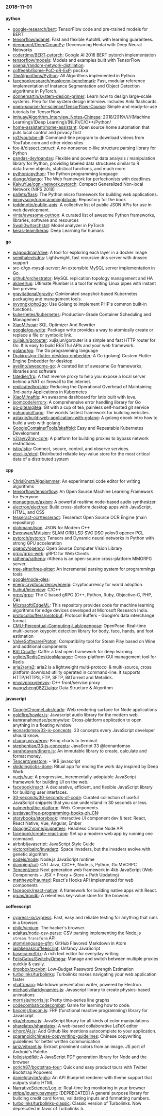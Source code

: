 ### 2018-11-01

#### python
* [google-research/bert](https://github.com/google-research/bert): TensorFlow code and pre-trained models for BERT
* [tensorflow/adanet](https://github.com/tensorflow/adanet): Fast and flexible AutoML with learning guarantees.
* [deeppomf/DeepCreamPy](https://github.com/deeppomf/DeepCreamPy): Decensoring Hentai with Deep Neural Networks
* [codertimo/BERT-pytorch](https://github.com/codertimo/BERT-pytorch): Google AI 2018 BERT pytorch implementation
* [tensorflow/models](https://github.com/tensorflow/models): Models and examples built with TensorFlow
* [openai/random-network-distillation](https://github.com/openai/random-network-distillation): 
* [coffeehb/Some-PoC-oR-ExP](https://github.com/coffeehb/Some-PoC-oR-ExP): pocExp
* [TheAlgorithms/Python](https://github.com/TheAlgorithms/Python): All Algorithms implemented in Python
* [facebookresearch/maskrcnn-benchmark](https://github.com/facebookresearch/maskrcnn-benchmark): Fast, modular reference implementation of Instance Segmentation and Object Detection algorithms in PyTorch.
* [donnemartin/system-design-primer](https://github.com/donnemartin/system-design-primer): Learn how to design large-scale systems. Prep for the system design interview. Includes Anki flashcards.
* [open-source-for-science/TensorFlow-Course](https://github.com/open-source-for-science/TensorFlow-Course): Simple and ready-to-use tutorials for TensorFlow
* [imhuay/Algorithm_Interview_Notes-Chinese](https://github.com/imhuay/Algorithm_Interview_Notes-Chinese): 2018/2019/////(Machine Learning)/(Deep Learning)/(NLP)/C/C++/Python/
* [home-assistant/home-assistant](https://github.com/home-assistant/home-assistant):  Open source home automation that puts local control and privacy first
* [rg3/youtube-dl](https://github.com/rg3/youtube-dl): Command-line program to download videos from YouTube.com and other video sites
* [fox-it/dissect.cstruct](https://github.com/fox-it/dissect.cstruct): A no-nonsense c-like structure parsing library for Python
* [pandas-dev/pandas](https://github.com/pandas-dev/pandas): Flexible and powerful data analysis / manipulation library for Python, providing labeled data structures similar to R data.frame objects, statistical functions, and much more
* [python/cpython](https://github.com/python/cpython): The Python programming language
* [django/django](https://github.com/django/django): The Web framework for perfectionists with deadlines.
* [KaiyuYue/cgnl-network.pytorch](https://github.com/KaiyuYue/cgnl-network.pytorch): Compact Generalized Non-local Network (NIPS 2018)
* [pallets/flask](https://github.com/pallets/flask): The Python micro framework for building web applications.
* [jimmysong/programmingbitcoin](https://github.com/jimmysong/programmingbitcoin): Repository for the book
* [toddmotto/public-apis](https://github.com/toddmotto/public-apis): A collective list of public JSON APIs for use in web development.
* [vinta/awesome-python](https://github.com/vinta/awesome-python): A curated list of awesome Python frameworks, libraries, software and resources
* [Swall0w/torchstat](https://github.com/Swall0w/torchstat): Model analyzer in PyTorch
* [keras-team/keras](https://github.com/keras-team/keras): Deep Learning for humans

#### go
* [wagoodman/dive](https://github.com/wagoodman/dive): A tool for exploring each layer in a docker image
* [semihalev/sdns](https://github.com/semihalev/sdns): Lightweight, fast recursive dns server with dnssec support
* [src-d/go-mysql-server](https://github.com/src-d/go-mysql-server): An extensible MySQL server implementation in Go.
* [github/orchestrator](https://github.com/github/orchestrator): MySQL replication topology management and HA
* [akavel/up](https://github.com/akavel/up): Ultimate Plumber is a tool for writing Linux pipes with instant live preview
* [gravitational/gravity](https://github.com/gravitational/gravity): Opinionated snapshot-based Kubernetes packaging and management tools.
* [syyongx/php2go](https://github.com/syyongx/php2go): Use Golang to implement PHP's common built-in functions.
* [kubernetes/kubernetes](https://github.com/kubernetes/kubernetes): Production-Grade Container Scheduling and Management
* [XiaoMi/soar](https://github.com/XiaoMi/soar): SQL Optimizer And Rewriter
* [google/go-write](https://github.com/google/go-write): Package write provides a way to atomically create or replace a file or symbolic link.
* [xujiajun/gorouter](https://github.com/xujiajun/gorouter): xujiajun/gorouter is a simple and fast HTTP router for Go. It is easy to build RESTful APIs and your web framework.
* [golang/go](https://github.com/golang/go): The Go programming language
* [Drakirus/go-flutter-desktop-embedder](https://github.com/Drakirus/go-flutter-desktop-embedder): A Go (golang) Custom Flutter Engine Embedder for desktop
* [avelino/awesome-go](https://github.com/avelino/awesome-go): A curated list of awesome Go frameworks, libraries and software
* [fatedier/frp](https://github.com/fatedier/frp): A fast reverse proxy to help you expose a local server behind a NAT or firewall to the internet.
* [replicatedhq/ship](https://github.com/replicatedhq/ship): Reducing the Operational Overhead of Maintaining 3rd-party Applications in Kubernetes
* [XiaoMi/naftis](https://github.com/XiaoMi/naftis): An awesome dashboard for Istio built with love.
* [joomcode/errorx](https://github.com/joomcode/errorx): A comprehensive error handling library for Go
* [go-gitea/gitea](https://github.com/go-gitea/gitea): Git with a cup of tea, painless self-hosted git service
* [gohugoio/hugo](https://github.com/gohugoio/hugo): The worlds fastest framework for building websites.
* [astaxie/build-web-application-with-golang](https://github.com/astaxie/build-web-application-with-golang): A golang ebook intro how to build a web with golang
* [GoogleContainerTools/skaffold](https://github.com/GoogleContainerTools/skaffold): Easy and Repeatable Kubernetes Development
* [v2ray/v2ray-core](https://github.com/v2ray/v2ray-core): A platform for building proxies to bypass network restrictions.
* [istio/istio](https://github.com/istio/istio): Connect, secure, control, and observe services.
* [etcd-io/etcd](https://github.com/etcd-io/etcd): Distributed reliable key-value store for the most critical data of a distributed system

#### cpp
* [ChrisKnott/Algojammer](https://github.com/ChrisKnott/Algojammer): An experimental code editor for writing algorithms
* [tensorflow/tensorflow](https://github.com/tensorflow/tensorflow): An Open Source Machine Learning Framework for Everyone
* [monadgroup/axiom](https://github.com/monadgroup/axiom): A powerful realtime node-based audio synthesizer.
* [electron/electron](https://github.com/electron/electron): Build cross-platform desktop apps with JavaScript, HTML, and CSS
* [tesseract-ocr/tesseract](https://github.com/tesseract-ocr/tesseract): Tesseract Open Source OCR Engine (main repository)
* [nlohmann/json](https://github.com/nlohmann/json): JSON for Modern C++
* [Ewenwan/MVision](https://github.com/Ewenwan/MVision):   SLAM ORB LSD SVO DSO yolov3  opencv PCL 
* [pytorch/pytorch](https://github.com/pytorch/pytorch): Tensors and Dynamic neural networks in Python with strong GPU acceleration
* [opencv/opencv](https://github.com/opencv/opencv): Open Source Computer Vision Library
* [grpc/grpc-web](https://github.com/grpc/grpc-web): gRPC for Web Clients
* [rathena/rathena](https://github.com/rathena/rathena): rAthena is an open-source cross-platform MMORPG server.
* [tree-sitter/tree-sitter](https://github.com/tree-sitter/tree-sitter): An incremental parsing system for programmings tools
* [google/node-gles](https://github.com/google/node-gles): 
* [energicryptocurrency/energi](https://github.com/energicryptocurrency/energi): Cryptocurrency for world adoption.
* [huihut/interview](https://github.com/huihut/interview):  C/C++
* [grpc/grpc](https://github.com/grpc/grpc): The C based gRPC (C++, Python, Ruby, Objective-C, PHP, C#)
* [Microsoft/EdgeML](https://github.com/Microsoft/EdgeML): This repository provides code for machine learning algorithms for edge devices developed at Microsoft Research India.
* [protocolbuffers/protobuf](https://github.com/protocolbuffers/protobuf): Protocol Buffers - Google's data interchange format
* [CMU-Perceptual-Computing-Lab/openpose](https://github.com/CMU-Perceptual-Computing-Lab/openpose): OpenPose: Real-time multi-person keypoint detection library for body, face, hands, and foot estimation
* [ValveSoftware/Proton](https://github.com/ValveSoftware/Proton): Compatibility tool for Steam Play based on Wine and additional components
* [BVLC/caffe](https://github.com/BVLC/caffe): Caffe: a fast open framework for deep learning.
* [uglide/RedisDesktopManager](https://github.com/uglide/RedisDesktopManager):  Cross-platform GUI management tool for Redis
* [aria2/aria2](https://github.com/aria2/aria2): aria2 is a lightweight multi-protocol & multi-source, cross platform download utility operated in command-line. It supports HTTP/HTTPS, FTP, SFTP, BitTorrent and Metalink.
* [envoyproxy/envoy](https://github.com/envoyproxy/envoy): C++ front/service proxy
* [wangzheng0822/algo](https://github.com/wangzheng0822/algo): Data Structure & Algorithm

#### javascript
* [GoogleChromeLabs/carlo](https://github.com/GoogleChromeLabs/carlo): Web rendering surface for Node applications
* [goldfire/howler.js](https://github.com/goldfire/howler.js): Javascript audio library for the modern web.
* [kamranahmedse/pennywise](https://github.com/kamranahmedse/pennywise): Cross-platform application to open anything in a floating window
* [leonardomso/33-js-concepts](https://github.com/leonardomso/33-js-concepts):  33 concepts every JavaScript developer should know.
* [chunqiuyiyu/ervy](https://github.com/chunqiuyiyu/ervy): Bring charts to terminal.
* [stephentian/33-js-concepts](https://github.com/stephentian/33-js-concepts):   JavaScript 33 @leonardomso
* [sarahdayan/dinero.js](https://github.com/sarahdayan/dinero.js):  An immutable library to create, calculate and format money.
* [Tencent/westore](https://github.com/Tencent/westore):  - 1KB javascript 
* [skidding/jobs-done](https://github.com/skidding/jobs-done): Ritual app for ending the work day inspired by Deep Work
* [vuejs/vue](https://github.com/vuejs/vue):  A progressive, incrementally-adoptable JavaScript framework for building UI on the web.
* [facebook/react](https://github.com/facebook/react): A declarative, efficient, and flexible JavaScript library for building user interfaces.
* [30-seconds/30-seconds-of-code](https://github.com/30-seconds/30-seconds-of-code): Curated collection of useful JavaScript snippets that you can understand in 30 seconds or less.
* [palmerhq/the-platform](https://github.com/palmerhq/the-platform): Web. Components. 
* [justjavac/free-programming-books-zh_CN](https://github.com/justjavac/free-programming-books-zh_CN):  
* [storybooks/storybook](https://github.com/storybooks/storybook): Interactive UI component dev & test: React, React Native, Vue, Angular, Ember
* [GoogleChrome/puppeteer](https://github.com/GoogleChrome/puppeteer): Headless Chrome Node API
* [facebook/create-react-app](https://github.com/facebook/create-react-app): Set up a modern web app by running one command.
* [airbnb/javascript](https://github.com/airbnb/javascript): JavaScript Style Guide
* [victorqribeiro/invaderz](https://github.com/victorqribeiro/invaderz): Space invaders, but the invaders evolve with genetic algorithm
* [nodejs/node](https://github.com/nodejs/node): Node.js JavaScript runtime 
* [dianping/cat](https://github.com/dianping/cat): CAT  Java, C/C++, Node.js, Python, Go MVCRPC
* [Tencent/omi](https://github.com/Tencent/omi): Next generation web framework in 4kb JavaScript (Web Components + JSX + Proxy + Store + Path Updating)
* [matthewp/haunted](https://github.com/matthewp/haunted): React's Hooks API implemented for web components 
* [facebook/react-native](https://github.com/facebook/react-native): A framework for building native apps with React.
* [gruns/irondb](https://github.com/gruns/irondb):  A relentless key-value store for the browser.

#### coffeescript
* [cypress-io/cypress](https://github.com/cypress-io/cypress): Fast, easy and reliable testing for anything that runs in a browser.
* [philc/vimium](https://github.com/philc/vimium): The hacker's browser.
* [adaltas/node-csv-parse](https://github.com/adaltas/node-csv-parse): CSV parsing implementing the Node.js `stream.Transform` API
* [atom/language-gfm](https://github.com/atom/language-gfm): GitHub Flavored Markdown in Atom
* [jashkenas/coffeescript](https://github.com/jashkenas/coffeescript): Unfancy JavaScript
* [basecamp/trix](https://github.com/basecamp/trix): A rich text editor for everyday writing
* [FelisCatus/SwitchyOmega](https://github.com/FelisCatus/SwitchyOmega): Manage and switch between multiple proxies quickly & easily.
* [dropbox/zxcvbn](https://github.com/dropbox/zxcvbn): Low-Budget Password Strength Estimation
* [turbolinks/turbolinks](https://github.com/turbolinks/turbolinks): Turbolinks makes navigating your web application faster
* [yhatt/marp](https://github.com/yhatt/marp): Markdown presentation writer, powered by Electron.
* [michaelvillar/dynamics.js](https://github.com/michaelvillar/dynamics.js): Javascript library to create physics-based animations
* [morrisjs/morris.js](https://github.com/morrisjs/morris.js): Pretty time-series line graphs
* [codecombat/codecombat](https://github.com/codecombat/codecombat): Game for learning how to code.
* [baconjs/bacon.js](https://github.com/baconjs/bacon.js): FRP (functional reactive programming) library for Javascript
* [gka/chroma.js](https://github.com/gka/chroma.js): JavaScript library for all kinds of color manipulations
* [sharelatex/sharelatex](https://github.com/sharelatex/sharelatex): A web-based collaborative LaTeX editor
* [ichord/At.js](https://github.com/ichord/At.js): Add Github like mentions autocomplete to your application.
* [sparanoid/chinese-copywriting-guidelines](https://github.com/sparanoid/chinese-copywriting-guidelines): Chinese copywriting guidelines for better written communication
* [jariz/vibrant.js](https://github.com/jariz/vibrant.js): Extract prominent colors from an image. JS port of Android's Palette.
* [foliojs/pdfkit](https://github.com/foliojs/pdfkit): A JavaScript PDF generation library for Node and the browser
* [sorich87/bootstrap-tour](https://github.com/sorich87/bootstrap-tour): Quick and easy product tours with Twitter Bootstrap Popovers
* [danielgtaylor/aglio](https://github.com/danielgtaylor/aglio): An API Blueprint renderer with theme support that outputs static HTML
* [NarrativeScience/Log.io](https://github.com/NarrativeScience/Log.io): Real-time log monitoring in your browser
* [stripe/jquery.payment](https://github.com/stripe/jquery.payment): [DEPRECATED] A general purpose library for building credit card forms, validating inputs and formatting numbers.
* [turbolinks/turbolinks-classic](https://github.com/turbolinks/turbolinks-classic): Classic version of Turbolinks. Now deprecated in favor of Turbolinks 5.
